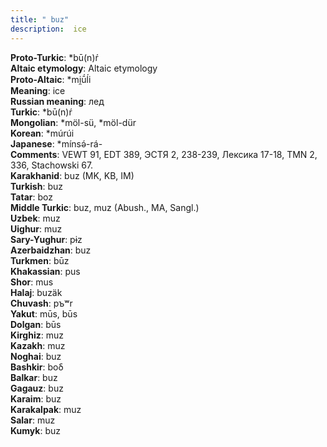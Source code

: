 ```yaml
---
title: " buz"
description:  ice
---
```


<strong>Proto-Turkic</strong>:  *bū(n)ŕ<br>
<strong>Altaic etymology</strong>:  Altaic etymology<br>
<strong> Proto-Altaic</strong>:  *mi̯ū́ĺi<br>
<strong>Meaning</strong>:  ice<br>
<strong>Russian meaning</strong>:  лед<br>
<strong>Turkic</strong>:  *bū(n)ŕ<br>
<strong>Mongolian</strong>:  *möl-sü, *möl-dür<br>
<strong>Korean</strong>:  *múrúi<br>
<strong>Japanese</strong>:  *mínsǝ́-rá-<br>
<strong>Comments</strong>:  VEWT 91, EDT 389, ЭСТЯ 2, 238-239, Лексика 17-18, TMN 2, 336, Stachowski 67.<br>
<strong>Karakhanid</strong>:  buz (MK, KB, IM)<br>
<strong>Turkish</strong>:  buz<br>
<strong>Tatar</strong>:  boz<br>
<strong>Middle Turkic</strong>:  buz, muz (Abush., MA, Sangl.)<br>
<strong>Uzbek</strong>:  muz<br>
<strong>Uighur</strong>:  muz<br>
<strong>Sary-Yughur</strong>:  pɨz<br>
<strong>Azerbaidzhan</strong>:  buz<br>
<strong>Turkmen</strong>:  būz<br>
<strong>Khakassian</strong>:  pus<br>
<strong>Shor</strong>:  mus<br>
<strong>Halaj</strong>:  buzäk<br>
<strong>Chuvash</strong>:  pъʷr<br>
<strong>Yakut</strong>:  mūs, būs<br>
<strong>Dolgan</strong>:  būs<br>
<strong>Kirghiz</strong>:  muz<br>
<strong>Kazakh</strong>:  muz<br>
<strong>Noghai</strong>:  buz<br>
<strong>Bashkir</strong>:  boδ<br>
<strong>Balkar</strong>:  buz<br>
<strong>Gagauz</strong>:  buz<br>
<strong>Karaim</strong>:  buz<br>
<strong>Karakalpak</strong>:  muz<br>
<strong>Salar</strong>:  muz<br>
<strong>Kumyk</strong>:  buz<br>



